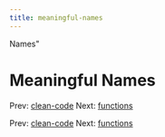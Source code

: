 ```yaml
---
title: meaningful-names
---
```


Names"

# Meaningful Names

Prev: [clean-code](clean-code.md) Next:
[functions](functions.md)

Prev: [clean-code](clean-code.md) Next:
[functions](functions.md)
